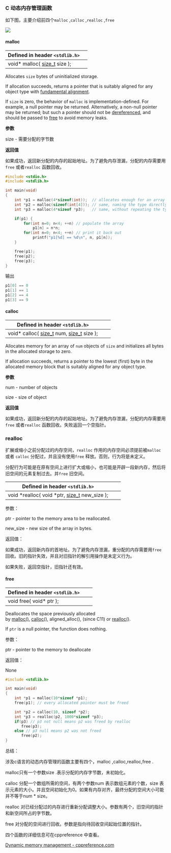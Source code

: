 ### C 动态内存管理函数

如下图，主要介绍前四个`malloc` ,`calloc` ,`realloc` ,`free`

![](C:\Users\lzw\AppData\Roaming\marktext\images\2022-08-08-15-21-38-image.png)

#### malloc

| Defined in header `<stdlib.h>`                                              |     |
| --------------------------------------------------------------------------- | --- |
| void* malloc( [size_t](http://en.cppreference.com/w/c/types/size_t) size ); |     |

Allocates `size` bytes of uninitialized storage.

If allocation succeeds, returns a pointer that is suitably aligned for any object type with [fundamental alignment](https://en.cppreference.com/w/c/language/object#Alignment "c/language/object").

If `size` is zero, the behavior of `malloc` is implementation-defined. For example, a null pointer may be returned. Alternatively, a non-null pointer may be returned; but such a pointer should not be [dereferenced](https://en.cppreference.com/w/c/language/operator_member_access "c/language/operator member access"), and should be passed to [free](https://en.cppreference.com/w/c/memory/free "c/memory/free") to avoid memory leaks.

**参数**

size - 需要分配的字节数

**返回值**

如果成功，返回新分配的内存的起始地址。为了避免内存泄漏，分配的内存需要用`free` 或者`realloc` 函数回收。

```c
#include <stdio.h>   
#include <stdlib.h> 

int main(void) 
{
    int *p1 = malloc(4*sizeof(int));  // allocates enough for an array of 4 int
    int *p2 = malloc(sizeof(int[4])); // same, naming the type directly
    int *p3 = malloc(4*sizeof *p3);   // same, without repeating the type name

    if(p1) {
        for(int n=0; n<4; ++n) // populate the array
            p1[n] = n*n;
        for(int n=0; n<4; ++n) // print it back out
            printf("p1[%d] == %d\n", n, p1[n]);
    }

    free(p1);
    free(p2);
    free(p3);
}
```

输出

```c
p1[0] == 0
p1[1] == 1
p1[2] == 4
p1[3] == 9
```

#### calloc

| Defined in header `<stdlib.h>`                                                                                                         |     |     |
| -------------------------------------------------------------------------------------------------------------------------------------- | --- | --- |
| void* calloc( [size_t](http://en.cppreference.com/w/c/types/size_t) num, [size_t](http://en.cppreference.com/w/c/types/size_t) size ); |     |     |

Allocates memory for an array of `num` objects of `size` and initializes all bytes in the allocated storage to zero.

If allocation succeeds, returns a pointer to the lowest (first) byte in the allocated memory block that is suitably aligned for any object type.

**参数**

num - number of objects

size - size of object

**返回值**

如果成功，返回新分配的内存的起始地址。为了避免内存泄漏，分配的内存需要用`free` 或者`realloc` 函数回收。失败返回一个空指针。

### realloc

扩展或缩小之前分配过的内存空间，`realloc` 作用的内存空间必须提前被`malloc` 或者 `calloc` 分配过，并且没有使用`free` 释放。否则，行为将是未定义。

分配行为可能是在原有空间上进行扩大或缩小，也可能是开辟一段新内存，然后将旧空间的元素复制过去。并`free` 旧空间。

| Defined in header `<stdlib.h>`                                                              |     |     |
| ------------------------------------------------------------------------------------------- | --- | --- |
| void *realloc( void *ptr, [size_t](http://en.cppreference.com/w/c/types/size_t) new_size ); |     |     |

参数：

ptr - pointer to the memory area to be reallocated.

new_size - new size of the array in bytes.

返回值：

如果成功，返回新内存的首地址。为了避免内存泄漏，重分配的内存需要用`free` 回收。旧的指针失效，并且对旧指针的解引用操作是未定义行为。

如果失败，返回空指针，旧指针还有效。

#### free

| Defined in header `<stdlib.h>` |     |     |
| ------------------------------ | --- | --- |
| void free( void* ptr );        |     |     |

Deallocates the space previously allocated by [malloc()](https://en.cppreference.com/w/c/memory/malloc "c/memory/malloc"), [calloc()](https://en.cppreference.com/w/c/memory/calloc "c/memory/calloc"), aligned_alloc(), (since C11) or [realloc()](https://en.cppreference.com/w/c/memory/realloc "c/memory/realloc").

If `ptr` is a null pointer, the function does nothing.

参数：

ptr - pointer to the memory to deallocate

返回值：

None

```c
#include <stdlib.h>

int main(void)
{
    int *p1 = malloc(10*sizeof *p1);
    free(p1); // every allocated pointer must be freed

    int *p2 = calloc(10, sizeof *p2);
    int *p3 = realloc(p2, 1000*sizeof *p3);
    if(p3) // p3 not null means p2 was freed by realloc
       free(p3);
    else // p3 null means p2 was not freed
       free(p2);
}
```

总结：

涉及c语言的动态内存管理的函数主要有四个，malloc ,calloc,realloc,free .

malloc只有一个参数size .表示分配的内存字节数，未初始化。

calloc 分配一个数组所需的空间，有两个参数num 表示数组元素的个数，size 表示元素的大小。并且空间初始化为0。如果有内存对齐，最终分配的空间大小可能并不等于num \* size。

realloc 对已经分配过的内存进行重新分配调整大小。参数有两个，旧空间的指针和新空间所占的字节数。

free 对分配的空间进行回收。参数是指向待回收空间起始位置的指针。

四个函数的详细信息可在cppreference 中查看。

[Dynamic memory management - cppreference.com](https://en.cppreference.com/w/c/memory)
